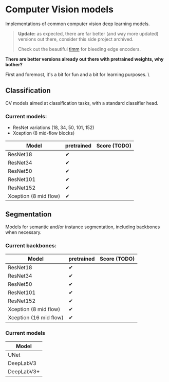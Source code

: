 # Computer Vision models
Implementations of common computer vision deep learning models.

> **Update:** as expected, there are far better (and way more updated) versions out there, consider this side project archived.
> 
> Check out the beautiful [timm](https://github.com/rwightman/pytorch-image-models) for bleeding edge encoders.

**There are better versions already out there with pretrained weights, why bother?**

First and foremost, it's a bit for fun and a bit for learning purposes. \

## Classification
CV models aimed at classification tasks, with a standard classifier head.

### Current models:
- ResNet variations (18, 34, 50, 101, 152)
- Xception (8 mid-flow blocks)

| Model                | pretrained  | Score (TODO)      |
|----------------------|-------------|-------------------|
| ResNet18             | ✔           |                   |
| ResNet34             | ✔           |                   |
| ResNet50             | ✔           |                   |
| ResNet101            | ✔           |                   |
| ResNet152            | ✔           |                   |
| Xception (8 mid flow)| ✔           |                   |

## Segmentation
Models for semantic and/or instance segmentation, including backbones when necessary.

### Current backbones:
| Model                 | pretrained  | Score (TODO)      |
|-----------------------|-------------|-------------------|
| ResNet18              | ✔           |                   |
| ResNet34              | ✔           |                   |
| ResNet50              | ✔           |                   |
| ResNet101             | ✔           |                   |
| ResNet152             | ✔           |                   |
| Xception (8 mid flow) | ✔           |                   |
| Xception (16 mid flow)| ✔           |                   |


### Current models
| Model                 |
|-----------------------|
| UNet                  |
| DeepLabV3             |
| DeepLabV3+            |
